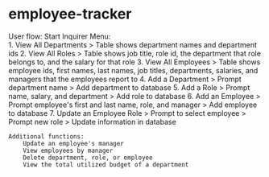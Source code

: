 # employee-tracker


User flow:
Start Inquirer
    Menu:   
        1. View All Departments
            > Table shows department names and department ids
        2. View All Roles
            > Table shows job title, role id, the department that role belongs to, and the salary for that role
        3. View All Employees
            > Table shows employee ids, first names, last names, job titles, departments, salaries, and managers that the employees report to
        4. Add a Department
            > Prompt department name
            > Add department to database
        5. Add a Role
            > Prompt name, salary, and department
            > Add role to database
        6. Add an Employee
            > Prompt employee's first and last name, role, and manager
            > Add employee to database
        7. Update an Employee Role
            > Prompt to select employee
            > Prompt new role
            > Update information in database

    Additional functions:
        Update an employee's manager
        View employees by manager
        Delete department, role, or employee
        View the total utilized budget of a department